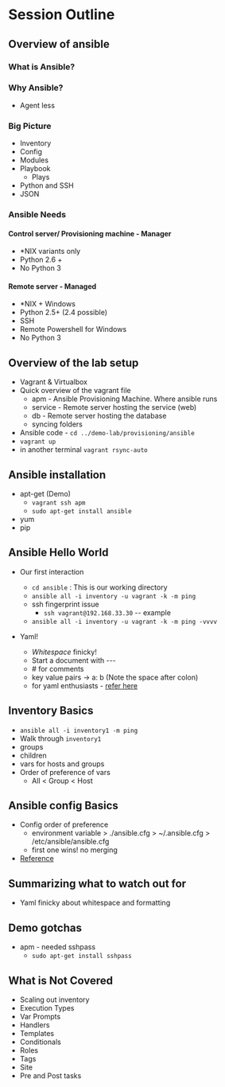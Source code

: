 # Session Outline

## Overview of ansible

### What is Ansible?

### Why Ansible?
* Agent less

### Big Picture
* Inventory
* Config
* Modules
* Playbook
  * Plays
* Python and SSH
* JSON

### Ansible Needs
#### Control server/ Provisioning machine - Manager
* \*NIX variants only
* Python 2.6 +
* No Python 3

#### Remote server - Managed
* \*NIX + Windows
* Python 2.5+ (2.4 possible)
* SSH
* Remote Powershell for Windows
* No Python 3

## Overview of the lab setup
  * Vagrant & Virtualbox
  * Quick overview of the vagrant file
    * apm - Ansible Provisioning Machine. Where ansible runs
    * service - Remote server hosting the service (web)
    * db - Remote server hosting the database
    * syncing folders
  * Ansible code - `cd ../demo-lab/provisioning/ansible`
  * `vagrant up`
  * in another terminal `vagrant rsync-auto`

## Ansible installation
  * apt-get (Demo)
    * `vagrant ssh apm`
    * `sudo apt-get install ansible`
  * yum
  * pip

## Ansible Hello World
  * Our first interaction
    * `cd ansible` : This is our working directory
    * `ansible all -i inventory -u vagrant -k -m ping`
    * ssh fingerprint issue
      * `ssh vagrant@192.168.33.30` -- example
    * `ansible all -i inventory -u vagrant -k -m ping -vvvv`

  * Yaml!
    * _Whitespace_ finicky!
    * Start a document with ---
    * \# for comments
    * key value pairs -> a: b  (Note the space after colon)
    * for yaml enthusiasts - [refer here](http://www.yaml.org/refcard.html)

## Inventory Basics
* `ansible all -i inventory1 -m ping`
* Walk through `inventory1`
* groups
* children
* vars for hosts and groups
* Order of preference of vars
  * All < Group < Host

## Ansible config Basics
* Config order of preference
  * environment variable > ./ansible.cfg > ~/.ansible.cfg > /etc/ansible/ansible.cfg
  * first one wins! no merging
* [Reference](http://docs.ansible.com/ansible/intro_configuration.html)

## Summarizing what to watch out for
* Yaml finicky about whitespace and formatting

## Demo gotchas
* apm - needed sshpass
  * `sudo apt-get install sshpass`

## What is Not Covered
* Scaling out inventory
* Execution Types
* Var Prompts
* Handlers
* Templates
* Conditionals
* Roles
* Tags
* Site
* Pre and Post tasks
